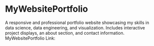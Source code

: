# MyWebsitePortfolio
A responsive and professional portfolio website showcasing my skills in data science, data engineering, and visualization. Includes interactive project displays, an about section, and contact information.  MyWebsitePortfolio Link:
